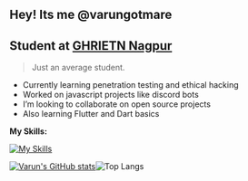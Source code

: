 
## Hey! Its me @varungotmare
## Student at [GHRIETN Nagpur](https://ghrietn.raisoni.net/)

> Just an average student.
- Currently learning penetration testing and ethical hacking
- Worked on javascript projects like discord bots
- I’m looking to collaborate on open source projects
- Also learning Flutter and Dart basics

**My Skills:** 


[![My Skills](https://skillicons.dev/icons?i=java,js,html,css,dart,flutter,mongodb)](https://skillicons.dev)

[![Varun's GitHub stats](https://github-readme-stats.vercel.app/api?username=varungotmare&show_icons=true&theme=dark)](https://github.com/varungotmare/github-readme-stats)![Top Langs](https://github-readme-stats.vercel.app/api/top-langs/?username=varungotmare&hide=TeX&layout=compact&theme=dark)
